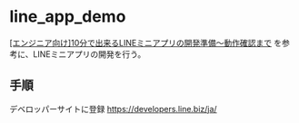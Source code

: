 # line_app_demo

[[エンジニア向け]10分で出来るLINEミニアプリの開発準備〜動作確認まで](https://qiita.com/stachibana/items/ce52fbcab84ac3f42300) を参考に、LINEミニアプリの開発を行う。

## 手順

デベロッパーサイトに登録
https://developers.line.biz/ja/
